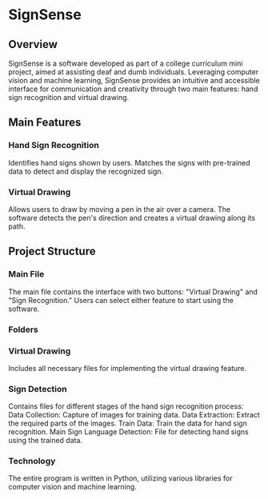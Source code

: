 # SignSense

## Overview

SignSense is a software developed as part of a college curriculum mini project, aimed at assisting deaf and dumb individuals. Leveraging computer vision and machine learning, SignSense provides an intuitive and accessible interface for communication and creativity through two main features: hand sign recognition and virtual drawing.

## Main Features

### Hand Sign Recognition
Identifies hand signs shown by users.
Matches the signs with pre-trained data to detect and display the recognized sign.

### Virtual Drawing
Allows users to draw by moving a pen in the air over a camera.
The software detects the pen's direction and creates a virtual drawing along its path.

## Project Structure

### Main File
The main file contains the interface with two buttons: "Virtual Drawing" and "Sign Recognition."
Users can select either feature to start using the software.

### Folders

### Virtual Drawing
Includes all necessary files for implementing the virtual drawing feature.

### Sign Detection
Contains files for different stages of the hand sign recognition process:
Data Collection: Capture of images for training data.
Data Extraction: Extract the required parts of the images.
Train Data: Train the data for hand sign recognition.
Main Sign Language Detection: File for detecting hand signs using the trained data.

### Technology
The entire program is written in Python, utilizing various libraries for computer vision and machine learning.
